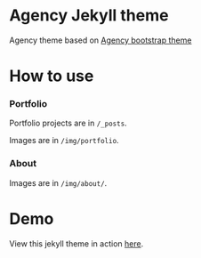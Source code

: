 Agency Jekyll theme
====================

Agency theme based on [Agency bootstrap theme](https://startbootstrap.com/template-overviews/agency/)

# How to use

### Portfolio

Portfolio projects are in `/_posts`.

Images are in `/img/portfolio`.

### About

Images are in `/img/about/`.

# Demo

View this jekyll theme in action [here](https://y7kim.github.io/agency-jekyll-theme).
